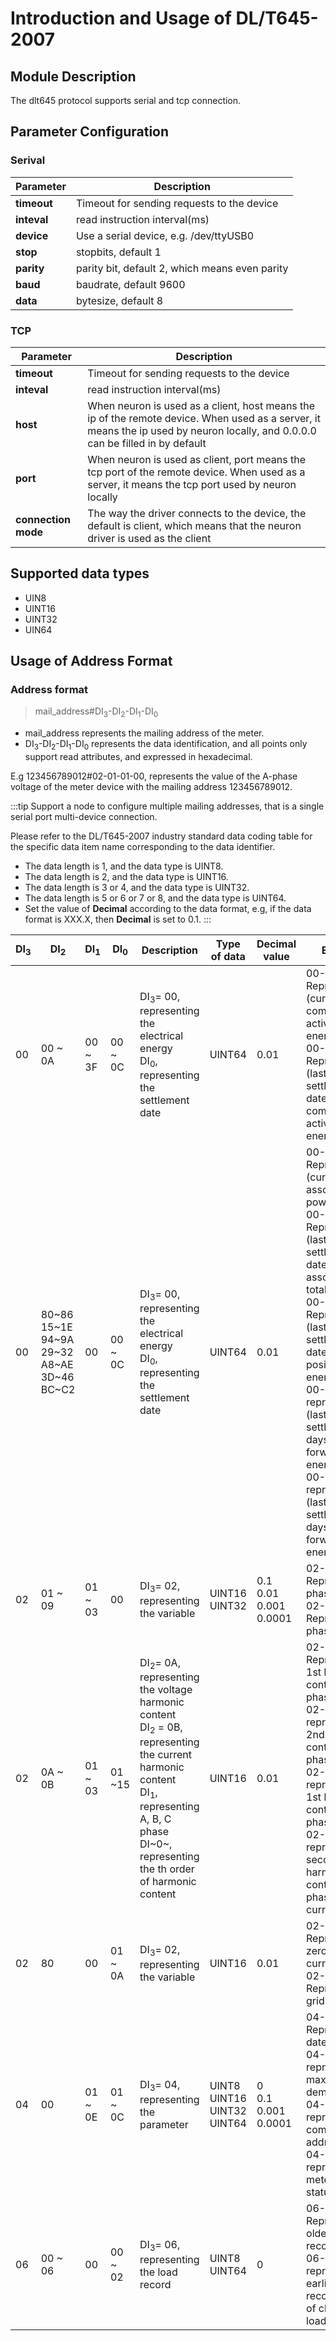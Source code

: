 # Introduction and Usage of DL/T645-2007

## Module Description

The dlt645 protocol supports serial and tcp connection.

## Parameter Configuration

### Serival

| Parameter         | Description                                         |
| ----------------- | --------------------------------------------------- |
| **timeout**       | Timeout for sending requests to the device          |
| **inteval**       | read instruction interval(ms)                       |
| **device**        | Use a serial device, e.g. /dev/ttyUSB0             |
| **stop**          | stopbits, default 1                                 |
| **parity**        | parity bit, default 2, which means even parity      |
| **baud**          | baudrate, default 9600                              |
| **data**          | bytesize, default 8                                 |

### TCP

| Parameter           | Description         |
| ------------------- | ----------------- |
| **timeout**         | Timeout for sending requests to the device    |
| **inteval**         | read instruction interval(ms)                       |
| **host**            | When neuron is used as a client, host means the ip of the remote device. When used as a server, it means the ip used by neuron locally, and 0.0.0.0 can be filled in by default    |
| **port**            | When neuron is used as client, port means the tcp port of the remote device. When used as a server, it means the tcp port used by neuron locally     |
| **connection mode** | The way the driver connects to the device, the default is client, which means that the neuron driver is used as the client       |

## Supported data types

* UIN8
* UINT16
* UINT32
* UIN64

## Usage of Address Format

### Address format

> mail_address#DI<sub>3</sub>-DI<sub>2</sub>-DI<sub>1</sub>-DI<sub>0</sub> 

* mail_address represents the mailing address of the meter.
* DI<sub>3</sub>-DI<sub>2</sub>-DI<sub>1</sub>-DI<sub>0</sub> represents the data identification, and all points only support read attributes, and expressed in hexadecimal.

E.g 123456789012#02-01-01-00, represents the value of the A-phase voltage of the meter device with the mailing address 123456789012.

:::tip
Support a node to configure multiple mailing addresses, that is a single serial port multi-device connection.

Please refer to the DL/T645-2007 industry standard data coding table for the specific data item name corresponding to the data identifier.

* The data length is 1, and the data type is UINT8.
* The data length is 2, and the data type is UINT16.
* The data length is 3 or 4, and the data type is UINT32.
* The data length is 5 or 6 or 7 or 8, and the data type is UINT64.
* Set the value of **Decimal** according to the data format, e.g, if the data format is XXX.X, then **Decimal** is set to 0.1.
:::

| DI<sub>3</sub> | DI<sub>2</sub>    | DI<sub>1</sub>   | DI<sub>0</sub>   | Description                             | Type of data | Decimal value | Example                                                         |
| -------------- | ----------------- | ---------------- | --------------- | -------------------------------- | ------- | --------- | ------------------------------------------------------------ |
| 00    | 00 ~ 0A  | 00 ~ 3F | 00 ~ 0C      | DI<sub>3</sub>= 00, representing the electrical energy<br />DI<sub>0</sub>, representing the settlement date               | UINT64  | 0.01 | 00-00-00-00 Representative (current) combined active total energy<br />00-00-00-01 Representative (last settlement date) combined active total energy |
| 00    | 80~86<br />15~1E<br />94~9A<br />29~32<br />A8~AE<br />3D~46<br />BC~C2 | 00      | 00 ~ 0C   | DI<sub>3</sub>= 00, representing the electrical energy<br />DI<sub>0</sub>, representing the settlement date             | UINT64  | 0.01  | 00-80-00-00 Representative (current) total associated power<br />00-80-00-01 Representative (last 1 settlement date) associated total power<br />00-15-00-01 Representative (last 1 settlement date) A-phase positive Active energy<br />00-15-00-01 represents (last 2 settlement days) A-phase forward active energy<br /> 00-29-00-02 represents (last 2 settlement days) B-phase forward active energy |
| 02    | 01 ~ 09   | 01 ~ 03  | 00                   | DI<sub>3</sub>= 02, representing the variable                                 | UINT16<br />UINT32 | 0.1<br />0.01<br />0.001<br />0.0001 | 02-01-01-00 Represents A-phase voltage<br />02-02-01-00 Represents A-phase current |
| 02    | 0A ~ 0B   | 01 ~ 03  | 01 ~15               | DI<sub>2</sub>= 0A, representing the voltage harmonic content<br />DI<sub>2</sub> = 0B, representing the current harmonic content<br />DI<sub>1</sub>, representing A, B, C phase<br /> DI~0~, representing the th order of harmonic content | UINT16 |  0.01   | 02-0A-01-01 Represents the 1st harmonic content of A-phase voltage<br />02-0A-02-02 represents the 2nd harmonic content of B-phase voltage<br />02-0B-01-01 represents the 1st harmonic content of A-phase current<br />02-0B-02-02 represents the second harmonic content of phase B current |
| 02    | 80        | 00       | 01 ~ 0A              | DI<sub>3</sub>= 02, representing the variable     | UINT16    | 0.01 | 02-80-00-01 Represents zero line current<br />02-80-00-02 Represents grid frequency     |
| 04    | 00        | 01 ~ 0E  | 01 ~ 0C              | DI<sub>3</sub>= 04, representing the parameter  | UINT8<br />UINT16<br />UINT32<br />UINT64  | 0<br />0.1<br />0.001<br />0.0001 | 04-00-01-01 Represents date and time<br />04-00-01-03 represents maximum demand period<br />04-00-04-01 represents communication address<br />04-00-05-01 represents meter running status word 1 |
| 06    | 00 ~ 06   | 00       | 00 ~ 02              | DI<sub>3</sub>= 06, representing the load record  | UINT8<br />UINT64  | 0    | 06-00-00-00 Represents the oldest recorded block<br />06-06-00-00 represents the earliest recorded block of class 6 loads |